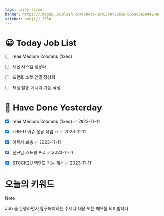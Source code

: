 ```yaml
---
tags: daily-scrum
banner: https://images.unsplash.com/photo-1698350732656-b65a85ab8442?auto=format&fit=crop&q=80&w=2837&ixlib=rb-4.0.3&ixid=M3wxMjA3fDB8MHxwaG90by1wYWdlfHx8fGVufDB8fHx8fA%3D%3D
sticker: emoji//1f33b
---
```

#  😀 Today Job List
- [ ] read Medium Columns (fixed)
- [ ] 세션 시스템 정상화
- [ ] 프런트 소켓 연결 정상화
- [ ] 채팅 발송 메시지 기능 작성


# 🙂 Have Done Yesterday
- [x] read Medium Columns (fixed) ✅ 2023-11-11
- [x] TREED 이슈 몽땅 작업 ㅠ ✅ 2023-11-11
- [x] 이력서 보충 ✅ 2023-11-11
- [x] 진규님 스프링 A-Z ✅ 2023-11-11
- [x] STOCK2U 백엔드 기능 개선 ✅ 2023-11-11


# 오늘의 키워드

> [!NOTE]
> Job 을 진행하면서 탐구해야하는 주제나 내용 또는 메모를 의미합니다.

